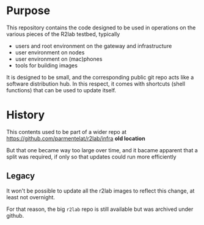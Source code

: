 # Purpose

This repository contains the code designed to be used in operations on
the various pieces of the R2lab testbed, typically
* users and root environment on the gateway and infrastructure
* user environment on nodes
* user environment on (mac)phones
* tools for building images

It is designed to be small, and the corresponding public git repo acts
like a software distribution hub. In this respect, it comes with
shortcuts (shell functions) that can be used to update itself.

# History

This contents used to be part of a wider repo at
https://github.com/parmentelat/r2lab/infra **old location**

But that one became way too large over time, and it bacame apparent
that a split was required, if only so that updates could run more
efficiently

## Legacy

It won't be possible to update all the r2lab images to reflect
this change, at least not overnight.

For that reason, the big `r2lab` repo is still available but was
archived under github.


